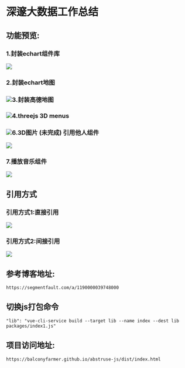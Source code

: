 # 深邃大数据工作总结

## 功能预览:

### 1.封装echart组件库

![](https://raw.githubusercontent.com/BalconyFarmer/abstruse-js/main/readmePIC/1.png)

### 2.封装echart地图

### ![](https://raw.githubusercontent.com/BalconyFarmer/abstruse-js/main/readmePIC/2.png)3.封装高德地图

### ![](https://raw.githubusercontent.com/BalconyFarmer/abstruse-js/main/readmePIC/3.png)4.threejs 3D menus

### ![](https://raw.githubusercontent.com/BalconyFarmer/abstruse-js/main/readmePIC/4.png)6.3D图片 (未完成) 引用他人组件

![](https://raw.githubusercontent.com/BalconyFarmer/abstruse-js/main/readmePIC/6.png)

### 7.播放音乐组件

![](https://raw.githubusercontent.com/BalconyFarmer/abstruse-js/main/readmePIC/7.png)

## 引用方式

### 引用方式1:直接引用

![](https://raw.githubusercontent.com/BalconyFarmer/abstruse-js/main/readmePIC/%E7%9B%B4%E6%8E%A5%E5%BC%95%E7%94%A8.png)



### 引用方式2:间接引用

![](https://raw.githubusercontent.com/BalconyFarmer/abstruse-js/main/readmePIC/%E9%97%B4%E6%8E%A5%E5%BC%95%E7%94%A8.png)

## 参考博客地址:

```
https://segmentfault.com/a/1190000039748000
```



## 切换js打包命令

```
"lib": "vue-cli-service build --target lib --name index --dest lib packages/index1.js"
```



## 项目访问地址:

```
https://balconyfarmer.github.io/abstruse-js/dist/index.html
```


